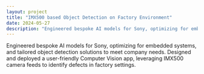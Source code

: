 ```yaml
---
layout: project
title: "IMX500 based Object Detection on Factory Environment"
date: 2024-05-27
description: "Engineered bespoke AI models for Sony, optimizing for embedded systems."
---
```


Engineered bespoke AI models for Sony, optimizing for embedded systems, and tailored object detection solutions to meet company needs. Designed and deployed a user-friendly Computer Vision app, leveraging IMX500 camera feeds to identify defects in factory settings.
